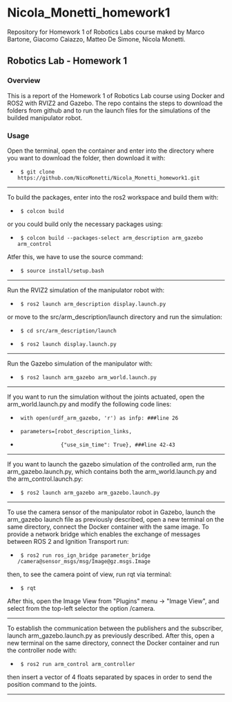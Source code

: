 # Nicola_Monetti_homework1
Repository for Homework 1 of Robotics Labs course maked by Marco Bartone, Giacomo Caiazzo, Matteo De Simone, Nicola Monetti.

## Robotics Lab - Homework 1

### Overview
This is a report of the Homework 1 of Robotics Lab course using Docker and ROS2 with RVIZ2 and Gazebo. The repo contains the steps to download the folders from github and to run the launch files for the simulations of the builded manipulator robot.

### Usage

Open the terminal, open the container and enter into the directory where you want to download the folder, then download it with:

-      $ git clone https://github.com/NicoMonetti/Nicola_Monetti_homework1.git

-------------------------------

To build the packages, enter into the ros2 workspace and build them with:

-      $ colcon build

or you could build only the necessary packages using:

-      $ colcon build --packages-select arm_description arm_gazebo arm_control

Atfer this, we have to use the source command:

-      $ source install/setup.bash

-------------------------------

Run the RVIZ2 simulation of the manipulator robot with:

-      $ ros2 launch arm_description display.launch.py

or move to the src/arm_description/launch directory and run the simulation:


-      $ cd src/arm_description/launch
-      $ ros2 launch display.launch.py

--------------------------------

Run the Gazebo simulation of the manipulator with:

-      $ ros2 launch arm_gazebo arm_world.launch.py

--------------------------------

If you want to run the simulation without the joints actuated, open the arm_world.launch.py and modify the following code lines:

-      with open(urdf_arm_gazebo, 'r') as infp: ###line 26

-      parameters=[robot_description_links,
-                   {"use_sim_time": True}, ###line 42-43

--------------------------------

If you want to launch the gazebo simulation of the controlled arm, run the arm_gazebo.launch.py, which contains both the arm_world.launch.py and the arm_control.launch.py:

-      $ ros2 launch arm_gazebo arm_gazebo.launch.py

--------------------------------


To use the camera sensor of the manipulator robot in Gazebo, launch the arm_gazebo launch file as previously described, open a new terminal on the same directory, connect the Docker container with the same image. To provide a network bridge which enables the exchange of messages between ROS 2 and Ignition Transport run:

-      $ ros2 run ros_ign_bridge parameter_bridge /camera@sensor_msgs/msg/Image@gz.msgs.Image 

then, to see the camera point of view, run rqt via terminal:

-      $ rqt

After this, open the Image View from "Plugins" menu -> "Image View", and select from the top-left selector the option /camera.

--------------------------------

To establish the communication between the publishers and the subscriber, launch arm_gazebo.launch.py as previously described. After this, open a new terminal on the same directory, connect the Docker container and run the controller node with:

-      $ ros2 run arm_control arm_controller

then insert a vector of 4 floats separated by spaces in order to send the position command to the joints.

--------------------------------



